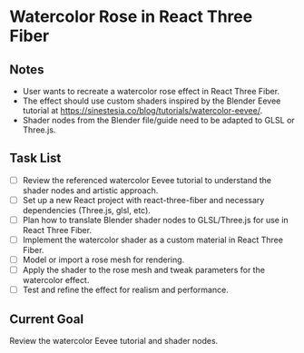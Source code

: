 # Watercolor Rose in React Three Fiber

## Notes
- User wants to recreate a watercolor rose effect in React Three Fiber.
- The effect should use custom shaders inspired by the Blender Eevee tutorial at https://sinestesia.co/blog/tutorials/watercolor-eevee/.
- Shader nodes from the Blender file/guide need to be adapted to GLSL or Three.js.

## Task List
- [ ] Review the referenced watercolor Eevee tutorial to understand the shader nodes and artistic approach.
- [ ] Set up a new React project with react-three-fiber and necessary dependencies (Three.js, glsl, etc).
- [ ] Plan how to translate Blender shader nodes to GLSL/Three.js for use in React Three Fiber.
- [ ] Implement the watercolor shader as a custom material in React Three Fiber.
- [ ] Model or import a rose mesh for rendering.
- [ ] Apply the shader to the rose mesh and tweak parameters for the watercolor effect.
- [ ] Test and refine the effect for realism and performance.

## Current Goal
Review the watercolor Eevee tutorial and shader nodes.